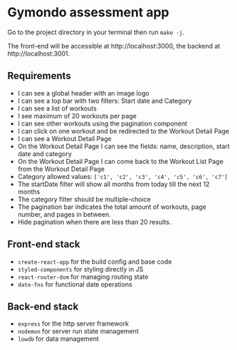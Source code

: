 # Gymondo assessment app

Go to the project directory in your terminal then run `make -j`.

The front-end will be accessible at http://localhost:3000, the backend at http://localhost:3001.

## Requirements

- I can see a global header with an image logo
- I can see a top bar with two filters: Start date and Category
- I can see a list of workouts
- I see maximum of 20 workouts per page
- I can see other workouts using the pagination component
- I can click on one workout and be redirected to the Workout Detail Page
- I can see a Workout Detail Page
- On the Workout Detail Page I can see the fields: name, description, start date and category
- On the Workout Detail Page I can come back to the Workout List Page from the Workout Detail Page
- Category allowed values: `['c1', 'c2', 'c3', 'c4', 'c5', 'c6', 'c7']`
- The startDate filter will show all months from today till the next 12 months
- The category filter should be multiple-choice
- The pagination bar indicates the total amount of workouts, page number, and pages in between.
- Hide pagination when there are less than 20 results.

## Front-end stack

- `create-react-app` for the build config and base code
- `styled-components` for styling directly in JS
- `react-router-dom` for managing routing state
- `date-fns` for functional date operations

## Back-end stack

- `express` for the http server framework
- `nodemon` for server run state management
- `lowdb` for data management
